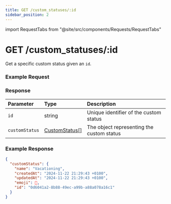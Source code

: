 ```yaml
---
title: GET /custom_statuses/:id
sidebar_position: 2
---
```


import RequestTabs from "@site/src/components/Requests/RequestTabs"

# GET /custom_statuses/:id

Get a specific custom status given an `id`.

### Example Request

<RequestTabs endpoint='custom_status_api' request="get_custom_status"/>

### Response

| Parameter      | Type                                                        | Description                               |
| :------------- | :---------------------------------------------------------- | :---------------------------------------- |
| `id`           | string                                                      | Unique identifier of the custom status    |
| `customStatus` | [CustomStatus[]](/api/reference/object_types/custom_status) | The object representing the custom status |

### Example Response

```json title=response.json
{
  "customStatus": {
    "name": "Vacationing",
    "createdAt": "2024-11-22 21:29:43 +0100",
    "updatedAt": "2024-11-22 21:29:43 +0100",
    "emoji": 🚌,
    "id": "0d6041a2-8b88-49ec-a99b-a88a078a16c1"
  }
}
```
